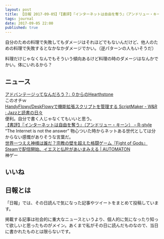 ```yaml
---
layout: post
title: 【日報 2017-09-05】「【書評】『インターネットは自由を奪う』（アンドリュー・キーン）」他
tags: journal
date: 2017-09-05 22:00
published: true
---
```

自分のための料理で失敗してもダメージはそれほどでもないんだけど、他人のための料理で失敗するとなかなかダメージでかい。（逆パターンの人もいそうだ）

料理だけじゃなくなんでもそういう傾向あるけど料理の時のダメージはなんかでかい。体にいれるから？

## ニュース

<div class="news"><a href="http://hearthstonefrom0.seesaa.net/article/453157565.html" target="_blank">アドバンテージってなんだろう？: ０からのHearthstone</a>
<div class="newscomme">このオチｗ</div>
</div>

<div class="news"><a href="http://d.hatena.ne.jp/wineroses/20170904/p1" target="_blank">HandyFlowy/DeskFlowyで機能拡張スクリプトを管理する ScriptMaker - W&R : Jazzと読書の日々</a>
<div class="newscomme">便利。自分で書く人じゃなくてもいいと思う。</div>
</div>

<div class="news"><a href="https://rashita.net/blog/?p=22851" target="_blank">【書評】『インターネットは自由を奪う』（アンドリュー・キーン） – R-style</a>
<div class="newscomme">“The Internet is not the answer” 物心ついた時からネットある世代としては分からない感慨がありそうな言葉だ。</div>
</div>

<div class="news"><a href="http://jp.automaton.am/articles/newsjp/20170905-53866/" target="_blank">世界一つええ神様は誰だ？宗教の壁を超えた格闘ゲーム『Fight of Gods』Steamで配信開始、イエスと仏陀があいまみえる | AUTOMATON</a>
<div class="newscomme">神ゲー</div>
</div>


## いいね


## 日報とは

「日報」では、その日読んで気になった記事やツイートをまとめて投稿しています。

掲載する記事は社会的に重大なニュースというより、個人的に気になったり知って欲しいと思ったものがメイン。あくまで私がその日に読んだものなので、当日に書かれたものとは限らないです。